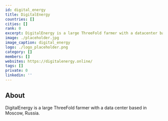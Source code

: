 ```yaml
---
id: digital_energy
title: DigitalEnergy
countries: []
cities: []
rank: 0
excerpt: DigitalEnergy is a large ThreeFold farmer with a datacenter based in Moscow, Russia. 
image: ./placeholder.jpg
image_caption: digital_energy
logo: ./logo_placeholder.png
category: []
members: []
websites: https://digitalenergy.online/
tags: []
private: 0
linkedin: ''
---
```


## About

DigitalEnergy is a large ThreeFold farmer with a data center based in Moscow, Russia. 

<!-- 
## Mission

## Impact

## Powered by ThreeFold

## Join saving our planet! -->

<!-- 
## Support this project

## TFGrid Solution

### Roadmap -->



